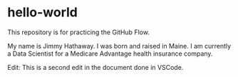 # hello-world
This repository is for practicing the GitHub Flow.

My name is Jimmy Hathaway.  I was born and raised in Maine.  I am currently a Data Scientist for a Medicare Advantage health insurance company.

Edit: This is a second edit in the document done in VSCode.